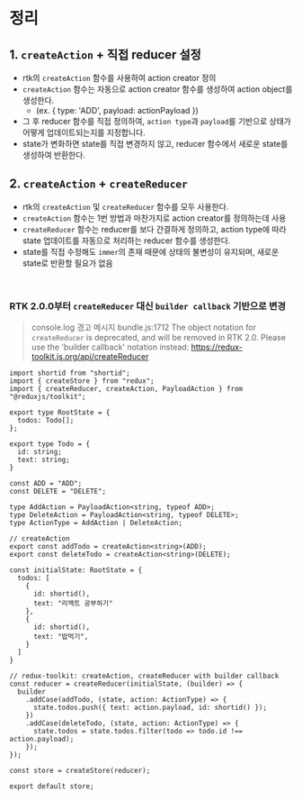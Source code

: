 # 정리

## 1. `createAction` + 직접 reducer 설정
- rtk의 `createAction` 함수를 사용하여 action creator 정의
- `createAction` 함수는 자동으로 action creator 함수를 생성하여 action object를 생성한다.
  - (ex. { type: 'ADD', payload: actionPayload })
- 그 후 reducer 함수를 직접 정의하여, `action type`과 `payload`를 기반으로 상태가 어떻게 업데이트되는지를 지정합니다.
- state가 변화하면 state를 직접 변경하지 않고, reducer 함수에서 새로운 state를 생성하여 반환한다.

## 2. `createAction` + `createReducer`
- rtk의 `createAction` 및 `createReducer` 함수를 모두 사용한다.
- `createAction` 함수는 1번 방법과 마찬가지로 action creator를 정의하는데 사용
- `createReducer` 함수는 reducer를 보다 간결하게 정의하고, action type에 따라 state 업데이트를 자동으로 처리하는 reducer 함수를 생성한다.
- state를 직접 수정해도 `immer`의 존재 때문에 상태의 불변성이 유지되며, 새로운 state로 반환할 필요가 없음

<br />

### RTK 2.0.0부터 `createReducer` 대신 `builder callback` 기반으로 변경
> console.log 경고 메시지
> bundle.js:1712 The object notation for `createReducer` is deprecated, and will be removed in RTK 2.0. Please use the 'builder callback' notation instead: https://redux-toolkit.js.org/api/createReducer

```tsx
import shortid from "shortid";
import { createStore } from "redux";
import { createReducer, createAction, PayloadAction } from "@reduxjs/toolkit";

export type RootState = {
  todos: Todo[];
};

export type Todo = {
  id: string;
  text: string;
}

const ADD = "ADD";
const DELETE = "DELETE";

type AddAction = PayloadAction<string, typeof ADD>;
type DeleteAction = PayloadAction<string, typeof DELETE>;
type ActionType = AddAction | DeleteAction;

// createAction
export const addTodo = createAction<string>(ADD);
export const deleteTodo = createAction<string>(DELETE);

const initialState: RootState = {
  todos: [
    {
      id: shortid(),
      text: "리액트 공부하기"
    },
    {
      id: shortid(),
      text: "밥먹기",
    }
  ]
}

// redux-toolkit: createAction, createReducer with builder callback
const reducer = createReducer(initialState, (builder) => {
  builder
    .addCase(addTodo, (state, action: ActionType) => {
      state.todos.push({ text: action.payload, id: shortid() });
    })
    .addCase(deleteTodo, (state, action: ActionType) => {
      state.todos = state.todos.filter(todo => todo.id !== action.payload);
    });
});

const store = createStore(reducer);

export default store;
```